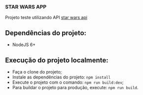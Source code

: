 ### STAR WARS APP
Projeto teste utilizando API [star wars api](https://swapi.co/)

## Dependências do projeto:
- NodeJS 6+

## Execução do projeto localmente:
- Faça o clone do projeto;
- Instale as dependências do projeto: `npm install`
- Execute o projeto com o comando: `npm run build:dev`;
- Para buildar o projeto para produção, execute: `npm run build`.